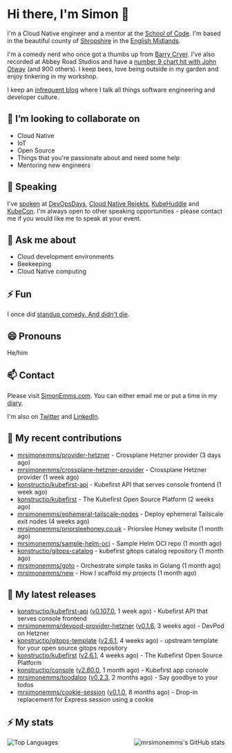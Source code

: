 # Hi there, I'm Simon 👋

I'm a Cloud Native engineer and a mentor at the [School of Code](https://www.schoolofcode.co.uk).
I'm based in the beautiful county of [Shropshire](https://en.wikipedia.org/wiki/Shropshire)
in the [English Midlands](https://en.wikipedia.org/wiki/Midlands).

I'm a comedy nerd who once got a thumbs up from [Barry Cryer](https://en.wikipedia.org/wiki/Barry_Cryer).
I've also recorded at Abbey Road Studios and have a [number 9 chart hit with John
Otway](https://www.youtube.com/watch?v=3BwOyVIlupg&ab_channel=JohnOtway) (and 900
others). I keep bees, love being outside in my garden and enjoy tinkering in my
workshop.

I keep an [infrequent blog](https://www.simonemms.com/blog) where I talk all
things software engineering and developer culture.

## 👯 I’m looking to collaborate on

- Cloud Native
- IoT
- Open Source
- Things that you're passionate about and need some help
- Mentoring new engineers

## 🎤 Speaking

I've [spoken](https://www.simonemms.com/speaking) at [DevOpsDays](https://devopsdays.org/),
[Cloud Native Rejekts](https://cloud-native.rejekts.io/), [KubeHuddle](https://kubehuddle.com)
and [KubeCon](https://www.cncf.io/kubecon-cloudnativecon-events/). I'm always
open to other speaking opportunities - please contact me if you would like me to
speak at your event.

## 💬 Ask me about

- Cloud development environments
- Beekeeping
- Cloud Native computing

## ⚡ Fun

I once did [standup comedy. And didn't die](https://www.youtube.com/watch?v=iy1EvJXH2ks&ab_channel=SimonEmms).

## 😄 Pronouns

He/him

## 📫 Contact

Please visit [SimonEmms.com](https://www.simonemms.com). You can either email me
or put a time in my [diary](https://diary.simonemms.com).

I'm also on [Twitter](https://twitter/theshroppiebeek) and [LinkedIn](https://www.linkedin.com/in/simonemms).

## 👷 My recent contributions
- [mrsimonemms/provider-hetzner](https://github.com/mrsimonemms/provider-hetzner) - Crossplane Hetzner provider
  (3 days ago)
- [mrsimonemms/crossplane-hetzner-provider](https://github.com/mrsimonemms/crossplane-hetzner-provider) - Crossplane Hetzner provider
  (1 week ago)
- [konstructio/kubefirst-api](https://github.com/konstructio/kubefirst-api) - Kubefirst API that serves console frontend
  (1 week ago)
- [konstructio/kubefirst](https://github.com/konstructio/kubefirst) - The Kubefirst Open Source Platform
  (2 weeks ago)
- [mrsimonemms/ephemeral-tailscale-nodes](https://github.com/mrsimonemms/ephemeral-tailscale-nodes) - Deploy ephemeral Tailscale exit nodes
  (4 weeks ago)
- [mrsimonemms/priorsleehoney.co.uk](https://github.com/mrsimonemms/priorsleehoney.co.uk) - Priorslee Honey website
  (1 month ago)
- [mrsimonemms/sample-helm-oci](https://github.com/mrsimonemms/sample-helm-oci) - Sample Helm OCI repo
  (1 month ago)
- [konstructio/gitops-catalog](https://github.com/konstructio/gitops-catalog) - kubefirst gitops catalog repository
  (1 month ago)
- [mrsimonemms/goto](https://github.com/mrsimonemms/goto) - Orchestrate simple tasks in Golang
  (1 month ago)
- [mrsimonemms/new](https://github.com/mrsimonemms/new) - How I scaffold my projects
  (1 month ago)

## 🔭 My latest releases
- [konstructio/kubefirst-api](https://github.com/konstructio/kubefirst-api) ([v0.107.0](https://github.com/konstructio/kubefirst-api/releases/tag/v0.107.0),
  1 week ago) - Kubefirst API that serves console frontend
- [mrsimonemms/devpod-provider-hetzner](https://github.com/mrsimonemms/devpod-provider-hetzner) ([v0.1.6](https://github.com/mrsimonemms/devpod-provider-hetzner/releases/tag/v0.1.6),
  3 weeks ago) - DevPod on Hetzner
- [konstructio/gitops-template](https://github.com/konstructio/gitops-template) ([v2.6.1](https://github.com/konstructio/gitops-template/releases/tag/v2.6.1),
  4 weeks ago) - upstream template for your open source gitops repository
- [konstructio/kubefirst](https://github.com/konstructio/kubefirst) ([v2.6.1](https://github.com/konstructio/kubefirst/releases/tag/v2.6.1),
  4 weeks ago) - The Kubefirst Open Source Platform
- [konstructio/console](https://github.com/konstructio/console) ([v2.60.0](https://github.com/konstructio/console/releases/tag/v2.60.0),
  1 month ago) - Kubefirst app console
- [mrsimonemms/toodaloo](https://github.com/mrsimonemms/toodaloo) ([v0.2.3](https://github.com/mrsimonemms/toodaloo/releases/tag/v0.2.3),
  2 months ago) - Say goodbye to your todos
- [mrsimonemms/cookie-session](https://github.com/mrsimonemms/cookie-session) ([v0.1.0](https://github.com/mrsimonemms/cookie-session/releases/tag/v0.1.0),
  8 months ago) - Drop-in replacement for Express session using a cookie

## ⚡ My stats

<img
  align="right"
  alt="mrsimonemms's GitHub stats"
  src="https://github-readme-stats.vercel.app/api?username=mrsimonemms&count_private=1&show_icons=true&"
  />

![Top Languages](https://github-readme-stats.vercel.app/api/top-langs/?username=mrsimonemms)

